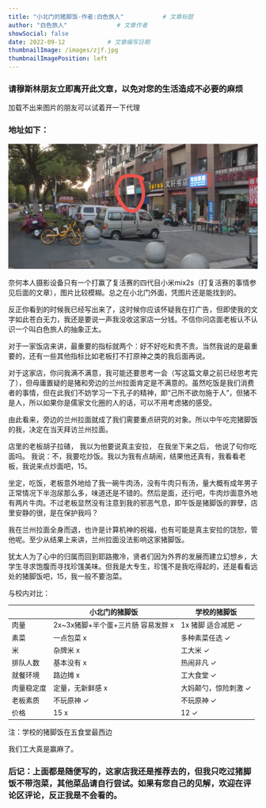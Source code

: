 ```yaml
---
title: "小北门的猪脚饭-作者:白色旅人"           # 文章标题
author: "白色旅人"              # 文章作者
showSocial: false
date: 2022-09-12            # 文章编写日期
thumbnailImage: /images/zjf.jpg
thumbnailImagePosition: left
---
```

### 请穆斯林朋友立即离开此文章，以免对您的生活造成不必要的麻烦

加载不出来图片的朋友可以试着开一下代理

### 地址如下：

![zjf](/images/zjf.jpg "zjf")

奈何本人摄影设备只有一个打赢了复活赛的四代目小米mix2s（打复活赛的事情参见后面的文章），图片比较模糊。总之在小北门外面，凭图片还是能找到的。

<!--more-->

反正你看到的时候我已经写出来了，这时候你应该怀疑我在打广告，但即使我的文字如此苍白无力，我还是要说一声我没收这家店一分钱。不信你问店面老板认不认识一个叫白色旅人的抽象正太。

对于一家饭店来讲，最重要的指标就两个：好不好吃和贵不贵。当然我说的是最重要的，还有一些其他指标比如老板打不打原神之类的我后面再说。

对于这家店，你问我满不满意，我可能还要思考一会（写这篇文章之前已经思考完了），但毋庸置疑的是猪和旁边的兰州拉面肯定是不满意的。虽然吃饭是我们消费者的事情，但在此我们不妨学习一下孔子的精神，即“己所不欲勿施于人”，但猪不是人，所以如果你是儒家文化圈的人的话，可以不用考虑猪的感受。

由此看来，旁边的兰州拉面就成了我们需要重点研究的对象。所以中午吃完猪脚饭的我，决定在当天拜访兰州拉面。

店里的老板胡子拉碴，
我以为他要说真主安拉，
在我坐下来之后，
他说了句你吃面吗。
我说：不，我要吃炒饭。我以为我有点胡闹，结果他还真有，我看看老板，我说来点炒面吧，15。

坐定，吃饭，老板意外地给了我一碗牛肉汤，没有牛肉只有汤，量大概有成年男子正常情况下半泡尿那么多，味道还是不错的。然后是面，还行吧，牛肉炒面意外地有两片牛肉。不过老板显然没有注意到我的邪恶气息，即午饭是猪脚饭的罪孽，店里安静的很，是在保护我吗？

我在兰州拉面全身而退，也许是计算机神的祝福，也有可能是真主安拉的饶恕，管他呢。至少从结果上来讲，兰州拉面没法影响这家猪脚饭。

犹太人为了心中的归属而回到耶路撒冷，贤者们因为外界的发展而建立幻想乡，大学生寻求饱腹而寻找珍馐美味。但我是大专生，珍馐不是我吃得起的，还是看看远处的猪脚饭吧，15，我一般不要泡菜。

与校内对比：

|     |   小北门的猪脚饭  |   学校的猪脚饭  |
| --- | --- | --- |
|  肉量   |     2x~3x猪脚+半个蛋+三片肠 容易发胖 x | 1x 猪脚 适合减肥 ✓|
|  素菜   |   一点包菜 x   |  多种素菜任选 ✓  |
|  米   |  杂牌米 x   |  工大米 ✓   |
|   排队人数  |  基本没有 x   |   热闹非凡 ✓  |
|   就餐环境  |  路边摊 x   |  工大食堂 ✓  |
| 肉量稳定度  |  定量，无新鲜感 x    |   大妈颠勺，惊险刺激 ✓ |
|   老板素质  |  不玩原神 ✓  |  不玩原神  ✓ |
|   价格  |  15 x  |  12 ✓  |

注：学校的猪脚饭在五食堂最西边

我们工大真是赢麻了。

### 后记：上面都是随便写的，这家店我还是推荐去的，但我只吃过猪脚饭不带泡菜，其他菜品请自行尝试。如果有您自己的见解，欢迎在评论区评论，反正我是不会看的。
